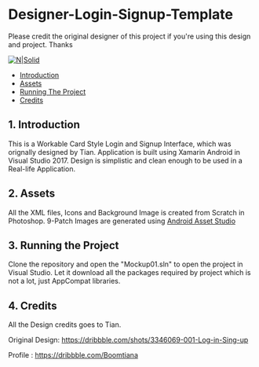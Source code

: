 # Designer-Login-Signup-Template

Please credit the original designer of this project if you're using this design and project. Thanks

[![N|Solid](https://mir-cdn.behance.net/v1/rendition/project_modules/max_1200/1162fc57263863.59ce9d68ea420.png)](https://github.com/ankitpassi141/Designer-Login-Signup-Template)

* [Introduction](#1---introduction)
* [Assets](#2---assets)
* [Running The Project](#3----running-the-project)
* [Credits](#2---credits)

## 1.   Introduction
This is a Workable Card Style Login and Signup Interface, which was orignally designed by Tian. Application is built using Xamarin Android in Visual Studio 2017.
Design is simplistic and clean enough to be used in a Real-life Application.

## 2.   Assets
All the XML files, Icons and Background Image is created from Scratch in Photoshop.
9-Patch Images are generated using [Android Asset Studio](https://romannurik.github.io/AndroidAssetStudio/index.html)

## 3.   Running the Project
Clone the repository and open the "Mockup01.sln" to open the project in Visual Studio. Let it download all the packages required by project which is not a lot, just AppCompat libraries.

## 4.   Credits
All the Design credits goes to Tian.

Original Design: https://dribbble.com/shots/3346069-001-Log-in-Sing-up

Profile : https://dribbble.com/Boomtiana

